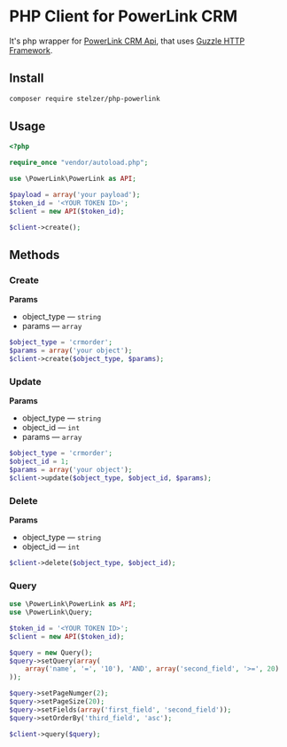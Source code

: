 # PHP Client for PowerLink CRM

It's php wrapper for [PowerLink CRM Api](https://github.com/powerlink/Rest-API), that uses [Guzzle HTTP Framework](https://github.com/guzzle/guzzle).

## Install

```bash
composer require stelzer/php-powerlink
```

## Usage

```php
<?php

require_once "vendor/autoload.php";

use \PowerLink\PowerLink as API;

$payload = array('your payload');
$token_id = '<YOUR TOKEN ID>';
$client = new API($token_id);

$client->create();
```

## Methods

### Create

**Params**

- object_type — `string`
- params — `array`

```php
$object_type = 'crmorder';
$params = array('your object');
$client->create($object_type, $params);
```

### Update

**Params**

- object_type — `string`
- object_id — `int`
- params — `array`

```php
$object_type = 'crmorder';
$object_id = 1;
$params = array('your object');
$client->update($object_type, $object_id, $params);
```

### Delete

**Params**

- object_type — `string`
- object_id — `int`

```php
$client->delete($object_type, $object_id);
```

### Query

```php
use \PowerLink\PowerLink as API;
use \PowerLink\Query;

$token_id = '<YOUR TOKEN ID>';
$client = new API($token_id);

$query = new Query();
$query->setQuery(array(
    array('name', '=', '10'), 'AND', array('second_field', '>=', 20)
));

$query->setPageNumger(2);
$query->setPageSize(20);
$query->setFields(array('first_field', 'second_field'));
$query->setOrderBy('third_field', 'asc');

$client->query($query);
```
